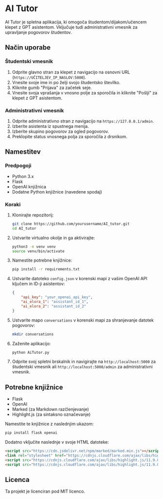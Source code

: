 
# AI Tutor

AI Tutor je spletna aplikacija, ki omogoča študentom/dijakom/učencem klepet z GPT asistentom. Vključuje tudi administrativni vmesnik za upravljanje pogovorov študentov.

## Način uporabe

### Študentski vmesnik

1. Odprite glavno stran za klepet z navigacijo na osnovni URL (`https://UČITELJEV_IP_NASLOV:5000`).
2. Vnesite svoje ime in po želji svojo študentsko številko.
3. Kliknite gumb "Prijava" za začetek seje.
4. Vnesite svoja vprašanja v vnosno polje za sporočila in kliknite "Pošlji" za klepet z GPT asistentom.

### Administrativni vmesnik

1. Odprite administrativno stran z navigacijo na `https://127.0.0.1/admin`.
2. Izberite asistenta iz spustnega menija.
3. Izberite skupino pogovorov za ogled pogovorov.
4. Preklopite status vnosnega polja za sporočila z drsnikom.

## Namestitev

### Predpogoji

- Python 3.x
- Flask
- OpenAI knjižnica
- Dodatne Python knjižnice (navedene spodaj)

### Koraki

1. Klonirajte repozitorij:
    ```sh
    git clone https://github.com/yourusername/AI_tutor.git
    cd AI_tutor
    ```

2. Ustvarite virtualno okolje in ga aktivirajte:
    ```sh
    python3 -m venv venv
    source venv/bin/activate
    ```

3. Namestite potrebne knjižnice:
    ```sh
    pip install -r requirements.txt
    ```

4. Ustvarite datoteko `config.json` v korenski mapi z vašim OpenAI API ključem in ID-ji asistentov:
    ```json
    {
        "api_key": "your_openai_api_key",
        "ai_elora_1": "assistant_id_1",
        "ai_elora_2": "assistant_id_2"
    }
    ```

5. Ustvarite mapo `conversations` v korenski mapi za shranjevanje datotek pogovorov:
    ```sh
    mkdir conversations
    ```

6. Zaženite aplikacijo:
    ```sh
    python AiTutor.py
    ```

7. Odprite svoj spletni brskalnik in navigirajte na `http://localhost:5000` za študentski vmesnik ali `http://localhost:5000/admin` za administrativni vmesnik.

## Potrebne knjižnice

- Flask
- OpenAI
- Marked (za Markdown razčlenjevanje)
- Highlight.js (za sintaksno označevanje)

Namestite te knjižnice z naslednjim ukazom:
```sh
pip install flask openai
```

Dodatno vključite naslednje v svoje HTML datoteke:
```html
<script src="https://cdn.jsdelivr.net/npm/marked/marked.min.js"></script>
<link rel="stylesheet" href="https://cdnjs.cloudflare.com/ajax/libs/highlight.js/11.9.0/styles/default.min.css">
<script src="https://cdnjs.cloudflare.com/ajax/libs/highlight.js/11.9.0/highlight.min.js"></script>
<script src="https://cdnjs.cloudflare.com/ajax/libs/highlight.js/11.9.0/languages/cpp.min.js"></script>
```

## Licenca

Ta projekt je licenciran pod MIT licenco.